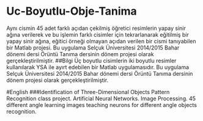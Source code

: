 # Uc-Boyutlu-Obje-Tanima
Aynı cismin 45 adet farklı açıdan çekilmiş öğretici resimlerin yapay sinir ağına verilerek ve bu işlemin farklı cisimler için tekrarlanarak eğitilmiş bir yapay sinir ağına, eğitici örneği olmayan açıdan verilen bir cismi tanıyabilen bir Matlab projesi. 
Bu uygulama Selçuk Üniversitesi 2014/2015 Bahar dönemi dersi Örüntü Tanıma dersinin dönem projesi olarak gerçekleştirilmiştir.
##Bilgi
Üç boyutlu cisimlerin iki boyutlu resimler kullanılarak YSA ile ayırt edebilen bir Matlab uygulamasıdır.
Bu uygulama Selçuk Üniversitesi 2014/2015 Bahar dönemi dersi Örüntü Tanıma dersinin dönem projesi olarak gerçekleştirilmiştir.

#English
###Identification of Three-Dimensional Objects
Pattern Recognition class project. Artificial Neural Networks. Image Processing.
45 different angle learning images teaching neurons for different angle objects recognition. 


